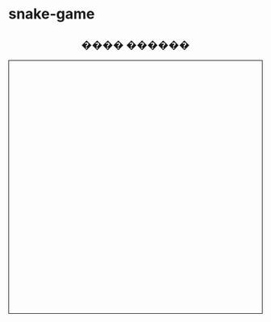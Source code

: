 # snake-game
<!DOCTYPE html>
<html lang="ar">
<head>
<meta charset="UTF-8" />
<title>���� ������</title>
<style>
  canvas {
    border: 1px solid black;
    display: block;
    margin: 0 auto;
  }
</style>
</head>
<body>
<h2 style="text-align:center;">���� ������</h2>
<canvas id="gameCanvas" width="400" height="400"></canvas>

<script>
const canvas = document.getElementById('gameCanvas');
const ctx = canvas.getContext('2d');

const box = 20;
let snake = [{x: 200, y: 200}];
let direction = 'RIGHT';
let food = {
  x: Math.floor(Math.random() * 20) * box,
  y: Math.floor(Math.random() * 20) * box
};
let score = 0;

// ���� ������
document.addEventListener('keydown', changeDirection);

function changeDirection(event) {
  if (event.keyCode == 37 && direction != 'RIGHT') {
    direction = 'LEFT';
  } else if (event.keyCode == 38 && direction != 'DOWN') {
    direction = 'UP';
  } else if (event.keyCode == 39 && direction != 'LEFT') {
    direction = 'RIGHT';
  } else if (event.keyCode == 40 && direction != 'UP') {
    direction = 'DOWN';
  }
}

function draw() {
  ctx.fillStyle = 'white';
  ctx.fillRect(0, 0, 400, 400);

  // ��� ������
  ctx.fillStyle = 'green';
  for (let part of snake) {
    ctx.fillRect(part.x, part.y, box, box);
  }

  // ��� ������
  ctx.fillStyle = 'red';
  ctx.fillRect(food.x, food.y, box, box);

  // ���� ���������� �������
  let snakeX = snake[0].x;
  let snakeY = snake[0].y;

  if (direction == 'LEFT') snakeX -= box;
  if (direction == 'UP') snakeY -= box;
  if (direction == 'RIGHT') snakeX += box;
  if (direction == 'DOWN') snakeY += box;

  // ������ �� �������� �������� �� �����
  if (
    snakeX < 0 || snakeY < 0 ||
    snakeX >= 400 || snakeY >= 400 ||
    snake.some((part, index) => index !== 0 && part.x === snakeX && part.y === snakeY)
  ) {
    alert('����� ������! �����: ' + score);
    clearInterval(game);
    return;
  }

  // ����� �����
  let newHead = {x: snakeX, y: snakeY};
  snake.unshift(newHead);

  // ������ �� ������
  if (snakeX == food.x && snakeY == food.y) {
    score++;
    food = {
      x: Math.floor(Math.random() * 20) * box,
      y: Math.floor(Math.random() * 20) * box
    };
  } else {
    snake.pop();
  }
}

const game = setInterval(draw, 200);
</script>
</body>
</html>
